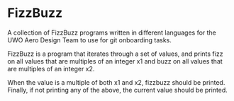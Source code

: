 # **FizzBuzz**

A collection of FizzBuzz programs written in different languages for the UWO Aero Design Team to use for git onboarding tasks.

FizzBuzz is a program that iterates through a set of values, and prints fizz on all values that are multiples of an integer x1 and buzz on all values that are multiples of an integer x2.

When the value is a multiple of both x1 and x2, fizzbuzz should be printed. Finally, if not printing any of the above, the current value should be printed.